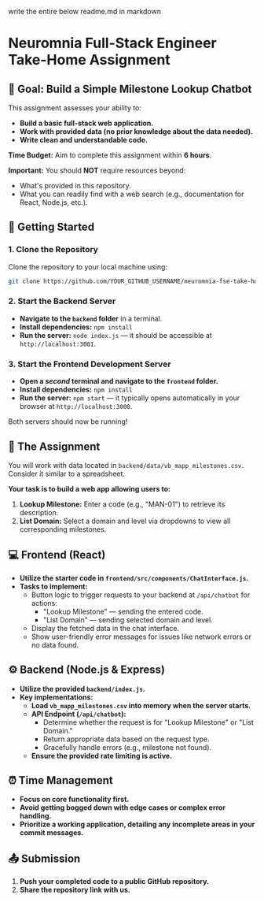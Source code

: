 write the entire below readme.md in markdown


# Neuromnia Full-Stack Engineer Take-Home Assignment

## 🎯 Goal: Build a Simple Milestone Lookup Chatbot

This assignment assesses your ability to:

- **Build a basic full-stack web application.**
- **Work with provided data (no prior knowledge about the data needed).**
- **Write clean and understandable code.**

**Time Budget:** Aim to complete this assignment within **6 hours**.

**Important:** You should **NOT** require resources beyond:
* What's provided in this repository.
* What you can readily find with a web search (e.g., documentation for React, Node.js, etc.).

## 🚀 Getting Started

### 1. Clone the Repository

Clone the repository to your local machine using:

```bash
git clone https://github.com/YOUR_GITHUB_USERNAME/neuromnia-fse-take-home.git
```

### 2. Start the Backend Server

- **Navigate to the `backend` folder** in a terminal.
- **Install dependencies:** `npm install`
- **Run the server:** `node index.js` — it should be accessible at `http://localhost:3001`.

### 3. Start the Frontend Development Server

- **Open a *second* terminal and navigate to the `frontend` folder.**
- **Install dependencies:** `npm install`
- **Run the server:** `npm start` — it typically opens automatically in your browser at `http://localhost:3000`.

Both servers should now be running!

## 📝 The Assignment

You will work with data located in `backend/data/vb_mapp_milestones.csv`. Consider it similar to a spreadsheet.

**Your task is to build a web app allowing users to:**

1. **Lookup Milestone:** Enter a code (e.g., "MAN-01") to retrieve its description.
2. **List Domain:** Select a domain and level via dropdowns to view all corresponding milestones.

## 💻 Frontend (React)

- **Utilize the starter code in `frontend/src/components/ChatInterface.js`.**
- **Tasks to implement:**
    - Button logic to trigger requests to your backend at `/api/chatbot` for actions:
        - "Lookup Milestone" — sending the entered code.
        - "List Domain" — sending selected domain and level.
    - Display the fetched data in the chat interface.
    - Show user-friendly error messages for issues like network errors or no data found.

## ⚙️ Backend (Node.js & Express)

- **Utilize the provided `backend/index.js`.**
- **Key implementations:**
    - **Load `vb_mapp_milestones.csv` into memory when the server starts.**
    - **API Endpoint (`/api/chatbot`):**
        - Determine whether the request is for "Lookup Milestone" or "List Domain."
        - Return appropriate data based on the request type.
        - Gracefully handle errors (e.g., milestone not found).
    - **Ensure the provided rate limiting is active.**

## ⏰ Time Management

- **Focus on core functionality first.**
- **Avoid getting bogged down with edge cases or complex error handling.** 
- **Prioritize a working application, detailing any incomplete areas in your commit messages.**

## 📤 Submission

1. **Push your completed code to a public GitHub repository.**
2. **Share the repository link with us.**
